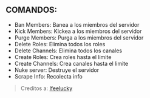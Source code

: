 





## COMANDOS:
- Ban Members: Banea a los miembros del servidor
- Kick Members: Kickea a los miembros del servidor
- Purge Members: Purga a los miembros del servidor
- Delete Roles: Elimina todos los roles
- Delete Channels: Elimina todos los canales
- Create Roles: Crea roles hasta el limite
- Create Channels: Crea canales hasta el limite
- Nuke server: Destruye el servidor
- Scrape Info: Recolecta info

> Creditos a: [Ifeelucky](https://github.com/ifeelucky)
